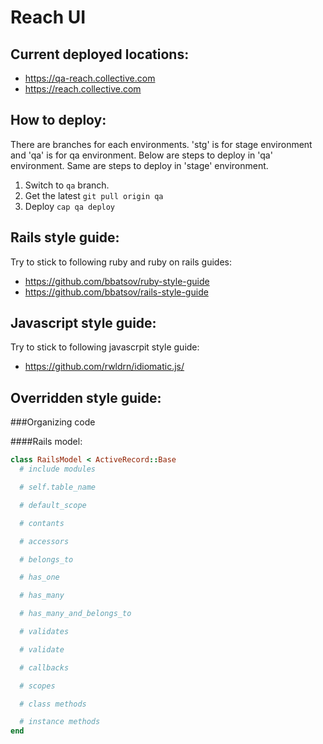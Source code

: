 Reach UI
========

Current deployed locations:
-
* https://qa-reach.collective.com
* https://reach.collective.com

How to deploy:
-

There are branches for each environments. 'stg' is for stage environment and 'qa' is for qa environment. Below are steps to deploy in 'qa' environment. Same are steps to deploy in 'stage' environment.

1. Switch to `qa` branch.
2. Get the latest `git pull origin qa`
3. Deploy `cap qa deploy`

Rails style guide:
-
Try to stick to following ruby and ruby on rails guides:

* https://github.com/bbatsov/ruby-style-guide
* https://github.com/bbatsov/rails-style-guide

Javascript style guide:
-
Try to stick to following javascrpit style guide:

* https://github.com/rwldrn/idiomatic.js/

Overridden style guide:
-

###Organizing code

####Rails model:
```ruby
class RailsModel < ActiveRecord::Base
  # include modules

  # self.table_name

  # default_scope

  # contants

  # accessors

  # belongs_to

  # has_one

  # has_many

  # has_many_and_belongs_to

  # validates

  # validate

  # callbacks

  # scopes

  # class methods

  # instance methods
end
```


